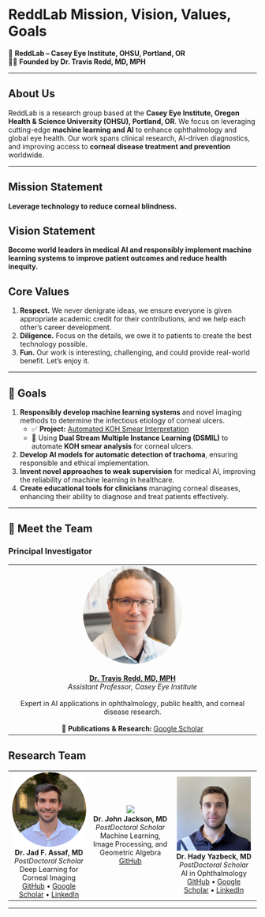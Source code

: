 # ReddLab Mission, Vision, Values, Goals

📍 **ReddLab – Casey Eye Institute, OHSU, Portland, OR**  
👨‍⚕️ **Founded by Dr. Travis Redd, MD, MPH**  

---

## About Us
ReddLab is a research group based at the **Casey Eye Institute, Oregon Health & Science University (OHSU), Portland, OR**. We focus on leveraging cutting-edge **machine learning and AI** to enhance ophthalmology and global eye health. Our work spans clinical research, AI-driven diagnostics, and improving access to **corneal disease treatment and prevention** worldwide.

---

## Mission Statement
**Leverage technology to reduce corneal blindness.**

## Vision Statement
**Become world leaders in medical AI and responsibly implement machine learning systems to improve patient outcomes and reduce health inequity.**

## Core Values

1. **Respect.** We never denigrate ideas, we ensure everyone is given appropriate academic credit for their contributions, and we help each other’s career development.
2. **Diligence.** Focus on the details, we owe it to patients to create the best technology possible.
3. **Fun.** Our work is interesting, challenging, and could provide real-world benefit. Let’s enjoy it.

---

## 🎯 Goals

1. **Responsibly develop machine learning systems** and novel imaging methods to determine the infectious etiology of corneal ulcers.
   - ✅ **Project:** [Automated KOH Smear Interpretation](https://github.com/Redd-Cornea-AI/KOH-Smear-DSMIL)  
   - 📌 Using **Dual Stream Multiple Instance Learning (DSMIL)** to automate **KOH smear analysis** for corneal ulcers.
2. **Develop AI models for automatic detection of trachoma**, ensuring responsible and ethical implementation.
3. **Invent novel approaches to weak supervision** for medical AI, improving the reliability of machine learning in healthcare.
4. **Create educational tools for clinicians** managing corneal diseases, enhancing their ability to diagnose and treat patients effectively.

---
## 👥 Meet the Team

### **Principal Investigator**

<table align="center">
  <tr>
    <td align="center">
      <img src="assets/Travis_redd.jpg" width="200" style="border-radius: 50%;" alt="Dr. Travis Redd"><br><br>
      <strong><a href="https://www.ohsu.edu/providers/travis-redd-md-mph">Dr. Travis Redd, MD, MPH</a></strong><br>
      <em>Assistant Professor, Casey Eye Institute</em><br><br>
      Expert in AI applications in ophthalmology, public health, and corneal disease research.<br><br>
      📄 <strong>Publications & Research:</strong>  
      <a href="https://scholar.google.com/citations?hl=en&user=giL6pA0AAAAJ&view_op=list_works&sortby=pubdate">Google Scholar</a>
    </td>
  </tr>
</table>

## Research Team

<table align="center">
  <tr>
    <td align="center" width="250">
      <img src="assets/Jad_Assaf.PNG" width="150"><br>
      <strong>Dr. Jad F. Assaf, MD</strong><br>
      <em>PostDoctoral Scholar</em><br>
      Deep Learning for Corneal Imaging<br>
      <a href="https://github.com/JadAssaf">GitHub</a> • 
      <a href="https://scholar.google.com/citations?user=8whDnjAAAAAJ&hl=en">Google Scholar</a> • 
      <a href="http://linkedin.com/in/assafjad/">LinkedIn</a>
    </td>
    <td align="center" width="250">
      <img src="assets/JohnJackson.jpg.avif" width="150"><br>
      <strong>Dr. John Jackson, MD</strong><br>
      <em>PostDoctoral Scholar</em><br>
      Machine Learning, Image Processing, and Geometric Algebra<br>
      <a href="https://github.com/Otravezjj">GitHub</a>
    </td>
    <td align="center" width="250">
      <img src="assets/hady_yazbeck.jpeg" width="150"><br>
      <strong>Dr. Hady Yazbeck, MD</strong><br>
      <em>PostDoctoral Scholar</em><br>
      AI in Ophthalmology<br>
      <a href="https://github.com/Hadyazbeck">GitHub</a> • 
      <a href="https://scholar.google.com/citations?user=7UEHJjIAAAAJ&hl=en&oi=ao">Google Scholar</a> • 
      <a href="https://www.linkedin.com/in/hady-yazbeck-3984121a5/">LinkedIn</a>
    </td>
  </tr>
</table>

---